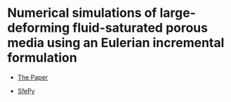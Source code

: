 Numerical simulations of large-deforming fluid-saturated porous media using an Eulerian incremental formulation
===============================================================================================================

<!---
* [Example Page](https://sfepy.org/sfepy_examples/example_largedef_porodyn/)
-->

* [The Paper](https://doi.org/10.1016/j.advengsoft.2016.11.003)

* [SfePy](https://sfepy.org)
